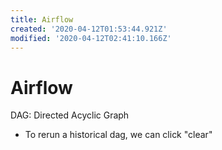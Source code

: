 ```yaml
---
title: Airflow
created: '2020-04-12T01:53:44.921Z'
modified: '2020-04-12T02:41:10.166Z'
---
```


# Airflow

DAG: Directed Acyclic Graph

- To rerun a historical dag, we can click "clear"

